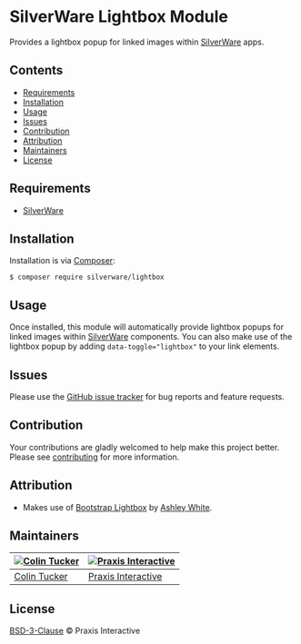 # SilverWare Lightbox Module

Provides a lightbox popup for linked images within [SilverWare][silverware] apps.

## Contents

- [Requirements](#requirements)
- [Installation](#installation)
- [Usage](#usage)
- [Issues](#issues)
- [Contribution](#contribution)
- [Attribution](#attribution)
- [Maintainers](#maintainers)
- [License](#license)

## Requirements

- [SilverWare][silverware]

## Installation

Installation is via [Composer][composer]:

```
$ composer require silverware/lightbox
```

## Usage

Once installed, this module will automatically provide lightbox popups for linked images within
[SilverWare][silverware] components. You can also make use of the lightbox popup by adding
`data-toggle="lightbox"` to your link elements.

## Issues

Please use the [GitHub issue tracker][issues] for bug reports and feature requests.

## Contribution

Your contributions are gladly welcomed to help make this project better.
Please see [contributing](CONTRIBUTING.md) for more information.

## Attribution

- Makes use of [Bootstrap Lightbox](https://github.com/ashleydw/lightbox)
  by [Ashley White](https://github.com/ashleydw).

## Maintainers

[![Colin Tucker](https://avatars3.githubusercontent.com/u/1853705?s=144)](https://github.com/colintucker) | [![Praxis Interactive](https://avatars2.githubusercontent.com/u/1782612?s=144)](http://www.praxis.net.au)
---|---
[Colin Tucker](https://github.com/colintucker) | [Praxis Interactive](http://www.praxis.net.au)

## License

[BSD-3-Clause](LICENSE.md) &copy; Praxis Interactive

[silverware]: https://github.com/praxisnetau/silverware
[composer]: https://getcomposer.org
[issues]: https://github.com/praxisnetau/silverware-lightbox/issues
